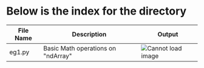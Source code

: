 <h1>Below is the index for the directory</h1>
<table>
  <thead>
    <tr>
      <th>File Name</th>
      <th>Description</th>
      <th>Output</th>
    </tr>
  </thead>
  <tbody>
    <tr>
      <td>eg1.py</td>
      <td>Basic Math operations on "ndArray"</td>
      <td><img src="https://github.com/tanishq1710h/Machine-Learning/blob/main/Matplotlib/outputs/eg1.png" alt="Cannot load image"></td>
    </tr>
  </tbody>
</table>
